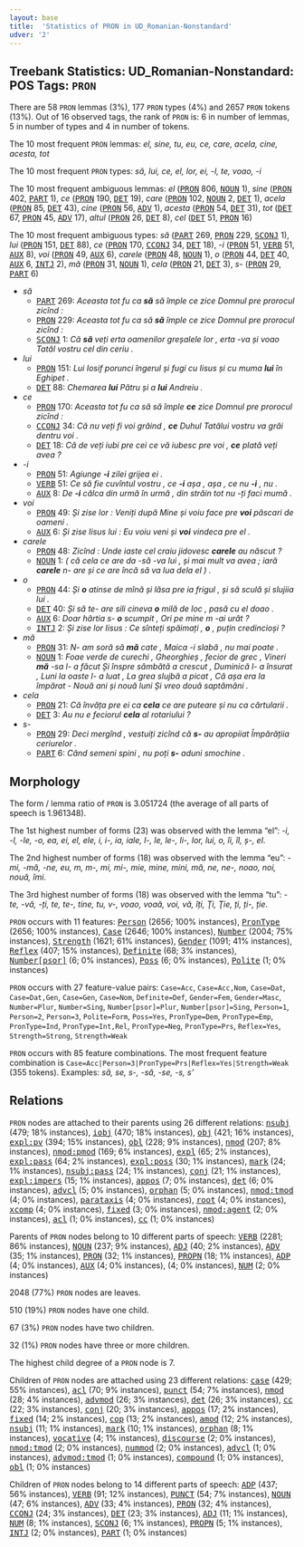 ```yaml
---
layout: base
title:  'Statistics of PRON in UD_Romanian-Nonstandard'
udver: '2'
---
```


## Treebank Statistics: UD_Romanian-Nonstandard: POS Tags: `PRON`

There are 58 `PRON` lemmas (3%), 177 `PRON` types (4%) and 2657 `PRON` tokens (13%).
Out of 16 observed tags, the rank of `PRON` is: 6 in number of lemmas, 5 in number of types and 4 in number of tokens.

The 10 most frequent `PRON` lemmas: <em>el, sine, tu, eu, ce, care, acela, cine, acesta, tot</em>

The 10 most frequent `PRON` types:  <em>să, lui, ce, el, lor, ei, -l, te, voao, -i</em>

The 10 most frequent ambiguous lemmas: <em>el</em> (<tt><a href="ro_nonstandard-pos-PRON.html">PRON</a></tt> 806, <tt><a href="ro_nonstandard-pos-NOUN.html">NOUN</a></tt> 1), <em>sine</em> (<tt><a href="ro_nonstandard-pos-PRON.html">PRON</a></tt> 402, <tt><a href="ro_nonstandard-pos-PART.html">PART</a></tt> 1), <em>ce</em> (<tt><a href="ro_nonstandard-pos-PRON.html">PRON</a></tt> 190, <tt><a href="ro_nonstandard-pos-DET.html">DET</a></tt> 19), <em>care</em> (<tt><a href="ro_nonstandard-pos-PRON.html">PRON</a></tt> 102, <tt><a href="ro_nonstandard-pos-NOUN.html">NOUN</a></tt> 2, <tt><a href="ro_nonstandard-pos-DET.html">DET</a></tt> 1), <em>acela</em> (<tt><a href="ro_nonstandard-pos-PRON.html">PRON</a></tt> 85, <tt><a href="ro_nonstandard-pos-DET.html">DET</a></tt> 43), <em>cine</em> (<tt><a href="ro_nonstandard-pos-PRON.html">PRON</a></tt> 56, <tt><a href="ro_nonstandard-pos-ADV.html">ADV</a></tt> 1), <em>acesta</em> (<tt><a href="ro_nonstandard-pos-PRON.html">PRON</a></tt> 54, <tt><a href="ro_nonstandard-pos-DET.html">DET</a></tt> 31), <em>tot</em> (<tt><a href="ro_nonstandard-pos-DET.html">DET</a></tt> 67, <tt><a href="ro_nonstandard-pos-PRON.html">PRON</a></tt> 45, <tt><a href="ro_nonstandard-pos-ADV.html">ADV</a></tt> 17), <em>altul</em> (<tt><a href="ro_nonstandard-pos-PRON.html">PRON</a></tt> 26, <tt><a href="ro_nonstandard-pos-DET.html">DET</a></tt> 8), <em>cel</em> (<tt><a href="ro_nonstandard-pos-DET.html">DET</a></tt> 51, <tt><a href="ro_nonstandard-pos-PRON.html">PRON</a></tt> 16)

The 10 most frequent ambiguous types:  <em>să</em> (<tt><a href="ro_nonstandard-pos-PART.html">PART</a></tt> 269, <tt><a href="ro_nonstandard-pos-PRON.html">PRON</a></tt> 229, <tt><a href="ro_nonstandard-pos-SCONJ.html">SCONJ</a></tt> 1), <em>lui</em> (<tt><a href="ro_nonstandard-pos-PRON.html">PRON</a></tt> 151, <tt><a href="ro_nonstandard-pos-DET.html">DET</a></tt> 88), <em>ce</em> (<tt><a href="ro_nonstandard-pos-PRON.html">PRON</a></tt> 170, <tt><a href="ro_nonstandard-pos-CCONJ.html">CCONJ</a></tt> 34, <tt><a href="ro_nonstandard-pos-DET.html">DET</a></tt> 18), <em>-i</em> (<tt><a href="ro_nonstandard-pos-PRON.html">PRON</a></tt> 51, <tt><a href="ro_nonstandard-pos-VERB.html">VERB</a></tt> 51, <tt><a href="ro_nonstandard-pos-AUX.html">AUX</a></tt> 8), <em>voi</em> (<tt><a href="ro_nonstandard-pos-PRON.html">PRON</a></tt> 49, <tt><a href="ro_nonstandard-pos-AUX.html">AUX</a></tt> 6), <em>carele</em> (<tt><a href="ro_nonstandard-pos-PRON.html">PRON</a></tt> 48, <tt><a href="ro_nonstandard-pos-NOUN.html">NOUN</a></tt> 1), <em>o</em> (<tt><a href="ro_nonstandard-pos-PRON.html">PRON</a></tt> 44, <tt><a href="ro_nonstandard-pos-DET.html">DET</a></tt> 40, <tt><a href="ro_nonstandard-pos-AUX.html">AUX</a></tt> 6, <tt><a href="ro_nonstandard-pos-INTJ.html">INTJ</a></tt> 2), <em>mă</em> (<tt><a href="ro_nonstandard-pos-PRON.html">PRON</a></tt> 31, <tt><a href="ro_nonstandard-pos-NOUN.html">NOUN</a></tt> 1), <em>cela</em> (<tt><a href="ro_nonstandard-pos-PRON.html">PRON</a></tt> 21, <tt><a href="ro_nonstandard-pos-DET.html">DET</a></tt> 3), <em>s-</em> (<tt><a href="ro_nonstandard-pos-PRON.html">PRON</a></tt> 29, <tt><a href="ro_nonstandard-pos-PART.html">PART</a></tt> 6)


* <em>să</em>
  * <tt><a href="ro_nonstandard-pos-PART.html">PART</a></tt> 269: <em>Aceasta tot fu ca <b>să</b> să împle ce zice Domnul pre prorocul zicînd :</em>
  * <tt><a href="ro_nonstandard-pos-PRON.html">PRON</a></tt> 229: <em>Aceasta tot fu ca să <b>să</b> împle ce zice Domnul pre prorocul zicînd :</em>
  * <tt><a href="ro_nonstandard-pos-SCONJ.html">SCONJ</a></tt> 1: <em>Că <b>să</b> veți erta oamenilor greșalele lor , erta -va și voao Tatăl vostru cel din ceriu .</em>
* <em>lui</em>
  * <tt><a href="ro_nonstandard-pos-PRON.html">PRON</a></tt> 151: <em>Lui Iosif porunci îngerul și fugi cu Iisus și cu muma <b>lui</b> în Eghipet .</em>
  * <tt><a href="ro_nonstandard-pos-DET.html">DET</a></tt> 88: <em>Chemarea <b>lui</b> Pătru și a <b>lui</b> Andreiu .</em>
* <em>ce</em>
  * <tt><a href="ro_nonstandard-pos-PRON.html">PRON</a></tt> 170: <em>Aceasta tot fu ca să să împle <b>ce</b> zice Domnul pre prorocul zicînd :</em>
  * <tt><a href="ro_nonstandard-pos-CCONJ.html">CCONJ</a></tt> 34: <em>Că nu veți fi voi grăind , <b>ce</b> Duhul Tatălui vostru va grăi dentru voi .</em>
  * <tt><a href="ro_nonstandard-pos-DET.html">DET</a></tt> 18: <em>Că de veți iubi pre cei ce vă iubesc pre voi , <b>ce</b> plată veți avea ?</em>
* <em>-i</em>
  * <tt><a href="ro_nonstandard-pos-PRON.html">PRON</a></tt> 51: <em>Agiunge <b>-i</b> zilei grijea ei .</em>
  * <tt><a href="ro_nonstandard-pos-VERB.html">VERB</a></tt> 51: <em>Ce să fie cuvîntul vostru , ce <b>-i</b> așa , așa , ce nu <b>-i</b> , nu .</em>
  * <tt><a href="ro_nonstandard-pos-AUX.html">AUX</a></tt> 8: <em>De <b>-i</b> călca din urmă în urmă , din străin tot nu -ți faci mumă .</em>
* <em>voi</em>
  * <tt><a href="ro_nonstandard-pos-PRON.html">PRON</a></tt> 49: <em>Și zise lor : Veniți după Mine și voiu face pre <b>voi</b> păscari de oameni .</em>
  * <tt><a href="ro_nonstandard-pos-AUX.html">AUX</a></tt> 6: <em>Și zise Iisus lui : Eu voiu veni și <b>voi</b> vindeca pre el .</em>
* <em>carele</em>
  * <tt><a href="ro_nonstandard-pos-PRON.html">PRON</a></tt> 48: <em>Zicînd : Unde iaste cel craiu jidovesc <b>carele</b> au născut ?</em>
  * <tt><a href="ro_nonstandard-pos-NOUN.html">NOUN</a></tt> 1: <em>( că cela ce are da -să -va lui , și mai mult va avea ; iară <b>carele</b> n- are și ce are încă să va lua dela el ) .</em>
* <em>o</em>
  * <tt><a href="ro_nonstandard-pos-PRON.html">PRON</a></tt> 44: <em>Și <b>o</b> atinse de mînă și lăsa pre ia frigul , și să sculă și slujiia lui .</em>
  * <tt><a href="ro_nonstandard-pos-DET.html">DET</a></tt> 40: <em>Și să te- are sili cineva <b>o</b> milă de loc , pasă cu el doao .</em>
  * <tt><a href="ro_nonstandard-pos-AUX.html">AUX</a></tt> 6: <em>Doar hârtia s- <b>o</b> scumpit , Ori pe mine m -ai urât ?</em>
  * <tt><a href="ro_nonstandard-pos-INTJ.html">INTJ</a></tt> 2: <em>Și zise lor Iisus : Ce sînteți spăimați , <b>o</b> , puțin credincioși ?</em>
* <em>mă</em>
  * <tt><a href="ro_nonstandard-pos-PRON.html">PRON</a></tt> 31: <em>N- am soră să <b>mă</b> cate , Maica -i slabă , nu mai poate .</em>
  * <tt><a href="ro_nonstandard-pos-NOUN.html">NOUN</a></tt> 1: <em>Foae verde de curechi , Gheorghieș , fecior de grec , Vineri <b>mă</b> -sa l- a făcut Și înspre sâmbătă a crescut , Duminică l- a însurat , Luni la oaste l- a luat , La grea slujbă a picat , Că așa era la împărat - Nouă ani și nouă luni Și vreo două saptămâni .</em>
* <em>cela</em>
  * <tt><a href="ro_nonstandard-pos-PRON.html">PRON</a></tt> 21: <em>Că învăța pre ei ca <b>cela</b> ce are puteare și nu ca cărtularii .</em>
  * <tt><a href="ro_nonstandard-pos-DET.html">DET</a></tt> 3: <em>Au nu e feciorul <b>cela</b> al rotariului ?</em>
* <em>s-</em>
  * <tt><a href="ro_nonstandard-pos-PRON.html">PRON</a></tt> 29: <em>Deci mergînd , vestuiți zicînd că <b>s-</b> au apropiiat Împărățiia ceriurelor .</em>
  * <tt><a href="ro_nonstandard-pos-PART.html">PART</a></tt> 6: <em>Când semeni spini , nu poți <b>s-</b> aduni smochine .</em>

## Morphology

The form / lemma ratio of `PRON` is 3.051724 (the average of all parts of speech is 1.961348).

The 1st highest number of forms (23) was observed with the lemma “el”: <em>-i, -l, -le, -o, ea, ei, el, ele, i, i-, ia, iale, l-, le, le-, li-, lor, lui, o, îi, îl, ș-, еl</em>.

The 2nd highest number of forms (18) was observed with the lemma “eu”: <em>-mi, -mă, -ne, eu, m, m-, mi, mi-, mie, mine, mini, mă, ne, ne-, noao, noi, nouă, îmi</em>.

The 3rd highest number of forms (18) was observed with the lemma “tu”: <em>-te, -vă, -ți, te, te-, tine, tu, v-, voao, voaă, voi, vă, îți, Ţi, Ţie, ți, ți-, ție</em>.

`PRON` occurs with 11 features: <tt><a href="ro_nonstandard-feat-Person.html">Person</a></tt> (2656; 100% instances), <tt><a href="ro_nonstandard-feat-PronType.html">PronType</a></tt> (2656; 100% instances), <tt><a href="ro_nonstandard-feat-Case.html">Case</a></tt> (2646; 100% instances), <tt><a href="ro_nonstandard-feat-Number.html">Number</a></tt> (2004; 75% instances), <tt><a href="ro_nonstandard-feat-Strength.html">Strength</a></tt> (1621; 61% instances), <tt><a href="ro_nonstandard-feat-Gender.html">Gender</a></tt> (1091; 41% instances), <tt><a href="ro_nonstandard-feat-Reflex.html">Reflex</a></tt> (407; 15% instances), <tt><a href="ro_nonstandard-feat-Definite.html">Definite</a></tt> (68; 3% instances), <tt><a href="ro_nonstandard-feat-Number-psor.html">Number[psor]</a></tt> (6; 0% instances), <tt><a href="ro_nonstandard-feat-Poss.html">Poss</a></tt> (6; 0% instances), <tt><a href="ro_nonstandard-feat-Polite.html">Polite</a></tt> (1; 0% instances)

`PRON` occurs with 27 feature-value pairs: `Case=Acc`, `Case=Acc,Nom`, `Case=Dat`, `Case=Dat,Gen`, `Case=Gen`, `Case=Nom`, `Definite=Def`, `Gender=Fem`, `Gender=Masc`, `Number=Plur`, `Number=Sing`, `Number[psor]=Plur`, `Number[psor]=Sing`, `Person=1`, `Person=2`, `Person=3`, `Polite=Form`, `Poss=Yes`, `PronType=Dem`, `PronType=Emp`, `PronType=Ind`, `PronType=Int,Rel`, `PronType=Neg`, `PronType=Prs`, `Reflex=Yes`, `Strength=Strong`, `Strength=Weak`

`PRON` occurs with 85 feature combinations.
The most frequent feature combination is `Case=Acc|Person=3|PronType=Prs|Reflex=Yes|Strength=Weak` (355 tokens).
Examples: <em>să, se, s-, -să, -se, -s, s’</em>


## Relations

`PRON` nodes are attached to their parents using 26 different relations: <tt><a href="ro_nonstandard-dep-nsubj.html">nsubj</a></tt> (479; 18% instances), <tt><a href="ro_nonstandard-dep-iobj.html">iobj</a></tt> (470; 18% instances), <tt><a href="ro_nonstandard-dep-obj.html">obj</a></tt> (421; 16% instances), <tt><a href="ro_nonstandard-dep-expl-pv.html">expl:pv</a></tt> (394; 15% instances), <tt><a href="ro_nonstandard-dep-obl.html">obl</a></tt> (228; 9% instances), <tt><a href="ro_nonstandard-dep-nmod.html">nmod</a></tt> (207; 8% instances), <tt><a href="ro_nonstandard-dep-nmod-pmod.html">nmod:pmod</a></tt> (169; 6% instances), <tt><a href="ro_nonstandard-dep-expl.html">expl</a></tt> (65; 2% instances), <tt><a href="ro_nonstandard-dep-expl-pass.html">expl:pass</a></tt> (64; 2% instances), <tt><a href="ro_nonstandard-dep-expl-poss.html">expl:poss</a></tt> (30; 1% instances), <tt><a href="ro_nonstandard-dep-mark.html">mark</a></tt> (24; 1% instances), <tt><a href="ro_nonstandard-dep-nsubj-pass.html">nsubj:pass</a></tt> (24; 1% instances), <tt><a href="ro_nonstandard-dep-conj.html">conj</a></tt> (21; 1% instances), <tt><a href="ro_nonstandard-dep-expl-impers.html">expl:impers</a></tt> (15; 1% instances), <tt><a href="ro_nonstandard-dep-appos.html">appos</a></tt> (7; 0% instances), <tt><a href="ro_nonstandard-dep-det.html">det</a></tt> (6; 0% instances), <tt><a href="ro_nonstandard-dep-advcl.html">advcl</a></tt> (5; 0% instances), <tt><a href="ro_nonstandard-dep-orphan.html">orphan</a></tt> (5; 0% instances), <tt><a href="ro_nonstandard-dep-nmod-tmod.html">nmod:tmod</a></tt> (4; 0% instances), <tt><a href="ro_nonstandard-dep-parataxis.html">parataxis</a></tt> (4; 0% instances), <tt><a href="ro_nonstandard-dep-root.html">root</a></tt> (4; 0% instances), <tt><a href="ro_nonstandard-dep-xcomp.html">xcomp</a></tt> (4; 0% instances), <tt><a href="ro_nonstandard-dep-fixed.html">fixed</a></tt> (3; 0% instances), <tt><a href="ro_nonstandard-dep-nmod-agent.html">nmod:agent</a></tt> (2; 0% instances), <tt><a href="ro_nonstandard-dep-acl.html">acl</a></tt> (1; 0% instances), <tt><a href="ro_nonstandard-dep-cc.html">cc</a></tt> (1; 0% instances)

Parents of `PRON` nodes belong to 10 different parts of speech: <tt><a href="ro_nonstandard-pos-VERB.html">VERB</a></tt> (2281; 86% instances), <tt><a href="ro_nonstandard-pos-NOUN.html">NOUN</a></tt> (237; 9% instances), <tt><a href="ro_nonstandard-pos-ADJ.html">ADJ</a></tt> (40; 2% instances), <tt><a href="ro_nonstandard-pos-ADV.html">ADV</a></tt> (35; 1% instances), <tt><a href="ro_nonstandard-pos-PRON.html">PRON</a></tt> (32; 1% instances), <tt><a href="ro_nonstandard-pos-PROPN.html">PROPN</a></tt> (18; 1% instances), <tt><a href="ro_nonstandard-pos-ADP.html">ADP</a></tt> (4; 0% instances), <tt><a href="ro_nonstandard-pos-AUX.html">AUX</a></tt> (4; 0% instances),  (4; 0% instances), <tt><a href="ro_nonstandard-pos-NUM.html">NUM</a></tt> (2; 0% instances)

2048 (77%) `PRON` nodes are leaves.

510 (19%) `PRON` nodes have one child.

67 (3%) `PRON` nodes have two children.

32 (1%) `PRON` nodes have three or more children.

The highest child degree of a `PRON` node is 7.

Children of `PRON` nodes are attached using 23 different relations: <tt><a href="ro_nonstandard-dep-case.html">case</a></tt> (429; 55% instances), <tt><a href="ro_nonstandard-dep-acl.html">acl</a></tt> (70; 9% instances), <tt><a href="ro_nonstandard-dep-punct.html">punct</a></tt> (54; 7% instances), <tt><a href="ro_nonstandard-dep-nmod.html">nmod</a></tt> (28; 4% instances), <tt><a href="ro_nonstandard-dep-advmod.html">advmod</a></tt> (26; 3% instances), <tt><a href="ro_nonstandard-dep-det.html">det</a></tt> (26; 3% instances), <tt><a href="ro_nonstandard-dep-cc.html">cc</a></tt> (22; 3% instances), <tt><a href="ro_nonstandard-dep-conj.html">conj</a></tt> (20; 3% instances), <tt><a href="ro_nonstandard-dep-appos.html">appos</a></tt> (17; 2% instances), <tt><a href="ro_nonstandard-dep-fixed.html">fixed</a></tt> (14; 2% instances), <tt><a href="ro_nonstandard-dep-cop.html">cop</a></tt> (13; 2% instances), <tt><a href="ro_nonstandard-dep-amod.html">amod</a></tt> (12; 2% instances), <tt><a href="ro_nonstandard-dep-nsubj.html">nsubj</a></tt> (11; 1% instances), <tt><a href="ro_nonstandard-dep-mark.html">mark</a></tt> (10; 1% instances), <tt><a href="ro_nonstandard-dep-orphan.html">orphan</a></tt> (8; 1% instances), <tt><a href="ro_nonstandard-dep-vocative.html">vocative</a></tt> (4; 1% instances), <tt><a href="ro_nonstandard-dep-discourse.html">discourse</a></tt> (2; 0% instances), <tt><a href="ro_nonstandard-dep-nmod-tmod.html">nmod:tmod</a></tt> (2; 0% instances), <tt><a href="ro_nonstandard-dep-nummod.html">nummod</a></tt> (2; 0% instances), <tt><a href="ro_nonstandard-dep-advcl.html">advcl</a></tt> (1; 0% instances), <tt><a href="ro_nonstandard-dep-advmod-tmod.html">advmod:tmod</a></tt> (1; 0% instances), <tt><a href="ro_nonstandard-dep-compound.html">compound</a></tt> (1; 0% instances), <tt><a href="ro_nonstandard-dep-obl.html">obl</a></tt> (1; 0% instances)

Children of `PRON` nodes belong to 14 different parts of speech: <tt><a href="ro_nonstandard-pos-ADP.html">ADP</a></tt> (437; 56% instances), <tt><a href="ro_nonstandard-pos-VERB.html">VERB</a></tt> (91; 12% instances), <tt><a href="ro_nonstandard-pos-PUNCT.html">PUNCT</a></tt> (54; 7% instances), <tt><a href="ro_nonstandard-pos-NOUN.html">NOUN</a></tt> (47; 6% instances), <tt><a href="ro_nonstandard-pos-ADV.html">ADV</a></tt> (33; 4% instances), <tt><a href="ro_nonstandard-pos-PRON.html">PRON</a></tt> (32; 4% instances), <tt><a href="ro_nonstandard-pos-CCONJ.html">CCONJ</a></tt> (24; 3% instances), <tt><a href="ro_nonstandard-pos-DET.html">DET</a></tt> (23; 3% instances), <tt><a href="ro_nonstandard-pos-ADJ.html">ADJ</a></tt> (11; 1% instances), <tt><a href="ro_nonstandard-pos-NUM.html">NUM</a></tt> (8; 1% instances), <tt><a href="ro_nonstandard-pos-SCONJ.html">SCONJ</a></tt> (6; 1% instances), <tt><a href="ro_nonstandard-pos-PROPN.html">PROPN</a></tt> (5; 1% instances), <tt><a href="ro_nonstandard-pos-INTJ.html">INTJ</a></tt> (2; 0% instances), <tt><a href="ro_nonstandard-pos-PART.html">PART</a></tt> (1; 0% instances)


